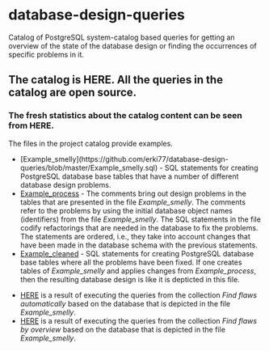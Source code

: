 # database-design-queries
Catalog of PostgreSQL system-catalog based queries for getting an overview of the state of the database design or finding the occurrences of specific problems in it.

## The catalog is HERE. All the queries in the catalog are open source.

### The fresh statistics about the catalog content can be seen from HERE.

The files in the project catalog provide examples.

<ul>
<li>[Example_smelly](https://github.com/erki77/database-design-queries/blob/master/Example_smelly.sql) - SQL statements for creating PostgreSQL database base tables that have a number of different database design problems.
<li><a target=_blank href=https://github.com/erki77/database-design-queries/blob/master/Example_process.sql>Example_process</a> - The comments bring out design problems in the tables that are presented in the file <i>Example_smelly</i>. The comments refer to the problems by using the initial database object names (identifiers) from the file <i>Example_smelly</i>. The SQL statements in the file codify refactorings that are needed in the database to fix the problems. The statements are ordered, i.e., they take into account changes that have been made in the database schema with the previous statements.
<li><a target=_blank href=https://github.com/erki77/database-design-queries/blob/master/Example_cleaned.sql>Example_cleaned</a> - SQL statements for creating PostgreSQL database base tables where all the problems have been fixed. If one creates tables of <i>Example_smelly</i> and applies changes from <i>Example_process</i>, then the resulting database design is like it is depticted in this file.
</ul>

<ul>
<li><a target=_blank href=https://htmlpreview.github.io/?https://github.com/erki77/database-design-queries/blob/master/example_of_query_results/find_flaws_automatically.htm>HERE</a> is a result of executing the queries from the collection <i>Find flaws automatically</i> based on the database that is depicted in the file <i>Example_smelly</i>.
<li><a target=_blank href=https://htmlpreview.github.io/?https://github.com/erki77/database-design-queries/blob/master/example_of_query_results/find_flaws_by_overview.htm>HERE</a> is a result of executing the queries from the collection <i>Find flaws by overview</i> based on the database that is depicted in the file <i>Example_smelly</i>.
</ul>
